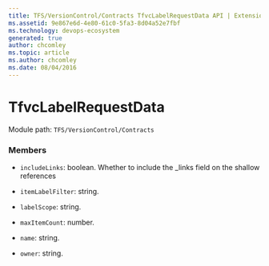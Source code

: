 ```yaml
---
title: TFS/VersionControl/Contracts TfvcLabelRequestData API | Extensions for Azure DevOps Services
ms.assetid: 9e867e6d-4e80-61c0-5fa3-8d04a52e7fbf
ms.technology: devops-ecosystem
generated: true
author: chcomley
ms.topic: article
ms.author: chcomley
ms.date: 08/04/2016
---
```


# TfvcLabelRequestData

Module path: `TFS/VersionControl/Contracts`

### Members

- `includeLinks`: boolean. Whether to include the \_links field on the shallow references

- `itemLabelFilter`: string.

- `labelScope`: string.

- `maxItemCount`: number.

- `name`: string.

- `owner`: string.
